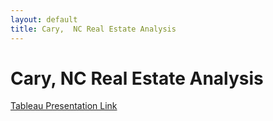 ```yaml
---
layout: default
title: Cary,  NC Real Estate Analysis
---
```

# Cary, NC Real Estate Analysis

[Tableau Presentation Link](https://public.tableau.com/app/profile/kirsten.currie/viz/CaryNC_PropertyValueAnalysis/CaryProperties?publish=yes)

